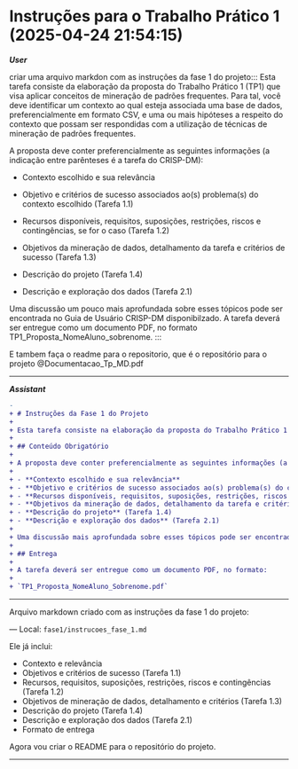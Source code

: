 <!-- Generated by SpecStory -->

# Instruções para o Trabalho Prático 1 (2025-04-24 21:54:15)

_**User**_

criar uma arquivo markdon com as instruções da fase 1 do projeto:::
Esta tarefa consiste da elaboração da proposta do Trabalho Prático 1 (TP1) que visa aplicar conceitos de mineração de padrões frequentes. Para tal, você deve identificar um contexto ao qual esteja associada uma base de dados, preferencialmente em formato CSV, e uma ou mais hipóteses a respeito do contexto que possam ser respondidas com a utilização de técnicas de mineração de padrões frequentes.

A proposta deve conter preferencialmente as seguintes informações (a indicação entre parênteses é a tarefa do CRISP-DM):

- Contexto escolhido e sua relevância

- Objetivo e critérios de sucesso associados ao(s) problema(s) do contexto escolhido (Tarefa 1.1)

- Recursos disponíveis, requisitos, suposições, restrições, riscos e contingências, se for o caso (Tarefa 1.2)

- Objetivos da mineração de dados, detalhamento da tarefa e critérios de sucesso (Tarefa 1.3)

- Descrição do projeto (Tarefa 1.4)

- Descrição e exploração dos dados (Tarefa 2.1)

Uma discussão um pouco mais aprofundada sobre esses tópicos pode ser encontrada no Guia de Usuário CRISP-DM disponibilzado.
A tarefa deverá ser entregue como um documento PDF, no formato TP1_Proposta_NomeAluno_sobrenome.
:::

E tambem faça o readme para o repositorio, que é o repositório para o projeto
@Documentacao_Tp_MD.pdf 

---

_**Assistant**_

```diff
- 
+ # Instruções da Fase 1 do Projeto
+ 
+ Esta tarefa consiste na elaboração da proposta do Trabalho Prático 1 (TP1) que visa aplicar conceitos de mineração de padrões frequentes. Para tal, você deve identificar um contexto ao qual esteja associada uma base de dados, preferencialmente em formato CSV, e uma ou mais hipóteses a respeito do contexto que possam ser respondidas com a utilização de técnicas de mineração de padrões frequentes.
+ 
+ ## Conteúdo Obrigatório
+ 
+ A proposta deve conter preferencialmente as seguintes informações (a indicação entre parênteses é a tarefa do CRISP-DM):
+ 
+ - **Contexto escolhido e sua relevância**
+ - **Objetivo e critérios de sucesso associados ao(s) problema(s) do contexto escolhido** (Tarefa 1.1)
+ - **Recursos disponíveis, requisitos, suposições, restrições, riscos e contingências, se for o caso** (Tarefa 1.2)
+ - **Objetivos da mineração de dados, detalhamento da tarefa e critérios de sucesso** (Tarefa 1.3)
+ - **Descrição do projeto** (Tarefa 1.4)
+ - **Descrição e exploração dos dados** (Tarefa 2.1)
+ 
+ Uma discussão mais aprofundada sobre esses tópicos pode ser encontrada no Guia de Usuário CRISP-DM disponibilizado.
+ 
+ ## Entrega
+ 
+ A tarefa deverá ser entregue como um documento PDF, no formato:
+ 
+ `TP1_Proposta_NomeAluno_Sobrenome.pdf` 
```

---

Arquivo markdown criado com as instruções da fase 1 do projeto:

— Local: `fase1/instrucoes_fase_1.md`

Ele já inclui:
- Contexto e relevância  
- Objetivos e critérios de sucesso (Tarefa 1.1)  
- Recursos, requisitos, suposições, restrições, riscos e contingências (Tarefa 1.2)  
- Objetivos de mineração de dados, detalhamento e critérios (Tarefa 1.3)  
- Descrição do projeto (Tarefa 1.4)  
- Descrição e exploração dos dados (Tarefa 2.1)  
- Formato de entrega

Agora vou criar o README para o repositório do projeto.

---

